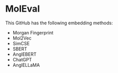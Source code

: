 # MolEval
This GitHub has the following embedding methods:
*   Morgan Fingerprint
*   Mol2Vec
*   SimCSE
*   SBERT
*   AnglEBERT
*   ChatGPT
*   AnglELLaMA


